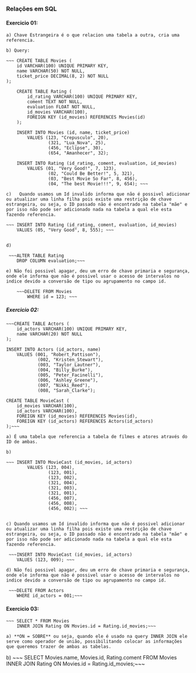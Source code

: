 ### Relações em SQL

#### Exercicio 01:

    a) Chave Estrangeira é o que relacion uma tabela a outra, cria uma referencia.

    b) Query: 

    ~~~ CREATE TABLE Movies (
	    id VARCHAR(100) UNIQUE PRIMARY KEY,
        name VARCHAR(50) NOT NULL,
	    ticket_price DECIMAL(8, 2) NOT NULL
    );

        CREATE TABLE Rating (
            id_rating VARCHAR(100) UNIQUE PRIMARY KEY,
            coment TEXT NOT NULL,
            evaluation FLOAT NOT NULL,
            id_movies VARCHAR(100),
            FOREIGN KEY (id_movies) REFERENCES Movies(id)
        );

        INSERT INTO Movies (id, name, ticket_price) 
            VALUES (123, "Crepusculo", 20),
                    (321, "Lua_Nova", 25),
                    (456, "Eclipse", 30),
                    (654, "Amanhecer", 32);

        INSERT INTO Rating (id_rating, coment, evaluation, id_movies)
            VALUES (01, "Very Good!", 7, 123), 
                    (02, "Could Be Better!", 5, 321),
                    (03, "Best Movie So Far", 8, 456),
                    (04, "The best Movie!!!", 9, 654); ~~~

    c)   Quando usamos um Id invalido informa que não é possivel adicionar ou atualizar uma linha filha pois existe uma restrição de chave estrangeira, ou seja, o ID passado não é encontrado na tabela "mãe" e por isso não pode ser adicionado nada na tabela a qual ele esta fazendo referencia.

    ~~~ INSERT INTO Rating (id_rating, coment, evaluation, id_movies)
	    VALUES (05, "Very Good", 8, 555); ~~~


    d) 

     ~~~ALTER TABLE Rating
        DROP COLUMN evaluation;~~~

    e) Não foi possivel apagar, deu um erro de chave primaria e segurança, onde ele informa que não é possivel usar o acesso de intervalos no indice devido a conversão de tipo ou agrupamento no campo id. 

        ~~~DELETE FROM Movies
            WHERE id = 123; ~~~

##### Exercicio 02:

    ~~~CREATE TABLE Actors (
        id_actors VARCHAR(100) UNIQUE PRIMARY KEY,
        name VARCHAR(20) NOT NULL
    );

    INSERT INTO Actors (id_actors, name)
        VALUES (001, "Robert_Pattison"),
                (002, "Kristen_Stewart"),
                (003, "Taylor_Lautner"),
                (004, "Billy_Burke"),
                (005, "Peter_Facinelli"),
                (006, "Ashley_Greene"),
                (007, "Nikki_Reed"),
                (008, "Sarah_Clarke");
                
    CREATE TABLE MovieCast (
        id_movies VARCHAR(100),
        id_actors VARCHAR(100),
        FOREIGN KEY (id_movies) REFERENCES Movies(id),
        FOREIGN KEY (id_actors) REFERENCES Actors(id_actors)
    );~~~

    a) É uma tabela que referencia a tabela de filmes e atores através do ID de ambas.

    b)

    ~~~ INSERT INTO MovieCast (id_movies, id_actors)	
            VALUES (123, 004),
                    (123, 001),
                    (123, 002),
                    (321, 004),
                    (321, 003),
                    (321, 001),
                    (456, 007),
                    (456, 008),
                    (456, 002); ~~~


    c) Quando usamos um Id invalido informa que não é possivel adicionar ou atualizar uma linha filha pois existe uma restrição de chave estrangeira, ou seja, o ID passado não é encontrado na tabela "mãe" e por isso não pode ser adicionado nada na tabela a qual ele esta fazendo referencia.

     ~~~INSERT INTO MovieCast (id_movies, id_actors)	
        VALUES (123, 009); ~~~

    d) Não foi possivel apagar, deu um erro de chave primaria e segurança, onde ele informa que não é possivel usar o acesso de intervalos no indice devido a conversão de tipo ou agrupamento no campo id.  

     ~~~DELETE FROM Actors
        WHERE id_actors = 001;~~~

    

#### Exercicio 03:

    ~~~ SELECT * FROM Movies
        INNER JOIN Rating ON Movies.id = Rating.id_movies;~~~

    a) **ON = SOBRE** ou seja, quando ele é usado na query INNER JOIN ele serve como operador de união, possibilitando colocar as informações que queremos trazer de ambas as tabelas.

b)
    ~~~ SELECT Movies.name, Movies.id, Rating.coment FROM Movies
        INNER JOIN Rating ON Movies.id = Rating.id_movies;~~~

